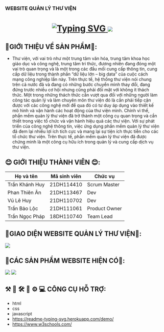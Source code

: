 ### WEBSITE QUẢN LÝ THƯ VIỆN
<h1 align="center">
  <a href="https://git.io/typing-svg">
    <img src="https://readme-typing-svg.herokuapp.com?font=Fira+Code&size=30&pause=1000&random=false&width=450&lines=Chào+mừng+thầy+và+các+bạn" alt="Typing SVG" />
  </a>
  <img src="https://github.com/PTA123/Nhom05_QuanLyThuVien_T6_Ca4/assets/128558599/cb9f965f-6883-4346-8a7b-43be2ed9ce64"/>
  </h1>

## 📗GIỚI THIỆU VỀ SẢN PHẨM📗:

* Thư viện, với vai trò như một trung tâm văn hóa, trung tâm khoa học giáo dục và công nghệ, trung tâm tri thức, đương nhiên đang đóng một vai trò quan trọng và là một trong các đầu mối cung cấp thông tin, cung cấp dữ liệu trong thành phần “dữ liệu lớn – big data” của cuộc cách mạng công nghiệp lần này. Trên thực tế, hệ thống thư viện nói chung trên cả nước đã và đang có những bước chuyển mình thay đổi, đang đứng trước nhiều cơ hội nhưng cũng phải đối mặt với không ít thách thức. Một trong những thách thức cần vượt qua đối với những người làm công tác quản lý và làm chuyên môn thư viện đó là cần phải tiếp cận được với các công nghệ mới để qua đó có tư duy áp dụng vào thiết kế mô hình và vận hành các hoạt động của thư viện mình. Chính vì thế, phần mềm quản lý thư viện đã trở thành một công cụ quan trọng và cần thiết trong việc tổ chức và vận hành hiệu quả các thư viện. Với sự phát triển của công nghệ thông tin, việc ứng dụng phần mềm quản lý thư viện đã đem lại nhiều lợi ích tích cực và mang lại sự tiện ích thực tiễn cho các tổ chức thư viện. Trên thực tế, phần mềm quản lý thư viện đã được chứng minh là một công cụ hữu ích trong quản lý và cung cấp dịch vụ thư viện.


## 😊 GIỚI THIỆU THÀNH VIÊN 😊:
| Họ và tên           | Mã sinh viên  | Chức vụ  | 
| ------------------- | ------------- | -------- |
| Trần Khánh Huy      | 21DH114410 | Scrum Master  |
| Phan Thiên Ân       | 21DH113467 | Dev |
| Vũ Lê Huy           | 21DH110702 | Dev |
| Trần Bảo Lộc        | 21DH111061 | Product Owner |
| Trần Ngọc Pháp      | 18DH110740 | Team Lead |


## 🎇GIAO DIỆN WEBSITE QUẢN LÝ THƯ VIỆN🎇:
<img src="https://github.com/PTA123/Nhom05_QuanLyThuVien_T6_Ca4/assets/128558599/1fd3f8f6-f34c-4114-b55e-bb6003c34fb6"/>


## 🎫CÁC SẢN PHẨM WEBSITE HIỆN CÓ🎫:
<img src="https://github.com/PTA123/Nhom05_QuanLyThuVien_T6_Ca4/assets/128558599/b18ed478-df60-4182-8097-f4aea87e0554"/>
<img src="https://github.com/PTA123/Nhom05_QuanLyThuVien_T6_Ca4/assets/128558599/517dfc4e-cff0-489b-a74a-acc805ab516f"/>

## ⚒ 🔨 🛠 🔧 ⚙ 💻 CÔNG CỤ HỖ TRỢ:
* html
* css
* javascript
* https://readme-typing-svg.herokuapp.com/demo/
* https://www.w3schools.com/





  

